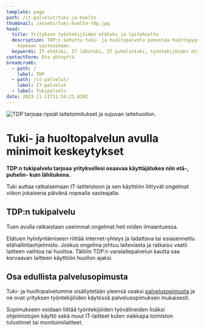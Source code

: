 ```yaml
---
template: page
path: /it-palvelut/tuki-ja-huolto
thumbnail: /assets/tuki-huolto-tdp.jpg
head:
  title: Yrityksen työntekijöiden etätuki ja laitehuolto
  description: TDP:n kehuttu tuki- ja huoltopalvelu panostaa huoltopyyntöjen
    nopeaan vasteaikaan.
  keywords: IT etätuki, IT lähituki, IT puhelintuki, työntekijöiden etätuki
contactForm: Ota yhteyttä
breadcrumb:
  - path: /
    label: TDP
  - path: /it-palvelut/
    label: IT-palvelut
  - label: Tukipalvelu
date: 2023-11-11T11:54:21.839Z
---
```

![TDP tarjoaa ripeät laitetoimitukset ja sujuvan laitehuollon.](/assets/tuki-huolto-tdp.jpg)

# Tuki- ja huoltopalvelun avulla minimoit keskeytykset

**TDP:n tukipalvelu tarjoaa yrityksellesi osaavaa käyttäjätukea niin etä-, puhelin- kuin lähitukena.** 

Tuki auttaa ratkaisemaan IT-laitteistoon ja sen käyttöön liittyvät ongelmat viikon jokaisena päivänä nopealla vasteajalla.

## TDP:n tukipalvelu

Tuen avulla ratkaistaan useimmat ongelmat heti niiden ilmaantuessa. 

Etätuen hyödyntämiseen riittää internet-yhteys ja ladattava tai esiasennettu etähallintaohjelmisto. Joskus ongelma johtuu laiteviasta ja ratkaisu vaatii laitteen vaihtoa tai huoltoa. Tällöin TDP:n varalaitepalvelun kautta saa korvaavan laitteen käyttöön huollon ajaksi.

## O﻿sa edullista palvelusopimusta

Tuki- ja huoltopalvelumme sisällytetään yleensä osaksi <a href="/it-palvelut/palvelusopimus">palvelusopimusta</a> ja ne ovat yrityksen työntekijöiden käytössä palvelusopimuksen mukaisesti. 

Sopimukseen voidaan liittää työntekijöiden työvälineiden lisäksi ohjelmistojen käyttö sekä muut IT-laitteet kuten vaikkapa toimiston tulostimet tai monitoimilaitteet.